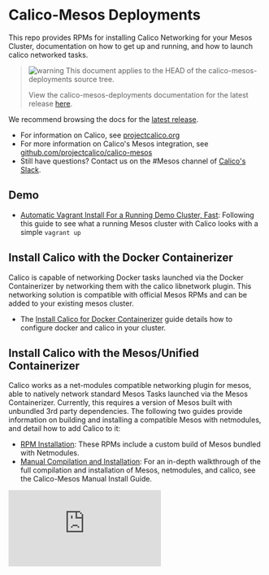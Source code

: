 # Calico-Mesos Deployments
This repo provides RPMs for installing Calico Networking for your Mesos Cluster, documentation on how to get up and running, and how to launch calico networked tasks.

<!--- master only -->
> ![warning](docs/images/warning.png) This document applies to the HEAD of the calico-mesos-deployments source tree.
>
> View the calico-mesos-deployments documentation for the latest release [here](https://github.com/projectcalico/calico-mesos-deployments/blob/0.27.0%2B2/README.md).
<!--- else
> You are viewing the calico-mesos-deployments documentation for release **release**.
<!--- end of master only -->

We recommend browsing the docs for the [latest release](https://github.com/projectcalico/calico-mesos-deployments/releases/latest).

- For information on Calico, see [projectcalico.org](http://projectcalico.org)
- For more information on Calico's Mesos integration, see [github.com/projectcalico/calico-mesos][calico-mesos]
- Still have questions? Contact us on the #Mesos channel of [Calico's Slack][calico-slack].

## Demo
- [Automatic Vagrant Install For a Running Demo Cluster, Fast](docs/DockerizedVagrant.md): Following this guide to see what a running Mesos cluster with Calico looks with a simple `vagrant up` 

## Install Calico with the Docker Containerizer
Calico is capable of networking Docker tasks launched via the Docker Containerizer by networking them with the calico libnetwork plugin. This networking solution is compatible with official Mesos RPMs and can be added to your existing mesos cluster.
- The [Install Calico for Docker Containerizer](docs/CalicoWithTheDockerContainerizer.md) guide details how to configure docker and calico in your cluster.

## Install Calico with the Mesos/Unified Containerizer
Calico works as a net-modules compatible networking plugin for mesos, able to natively network standard Mesos Tasks launched via the Mesos Containerizer. Currently, this requires a version of Mesos built with unbundled 3rd party dependencies. The following two guides provide information on building and installing a compatible Mesos with netmodules, and detail how to add Calico to it:
- [RPM Installation](docs/RpmInstallCalicoMesos.md): These RPMs include a custom build of Mesos bundled with Netmodules. 
- [Manual Compilation and Installation](docs/ManualInstallCalicoMesos.md): For an in-depth walkthrough of the full compilation and installation of Mesos, netmodules, and calico, see the Calico-Mesos Manual Install Guide.


[calico-mesos]: https://github.com/projectcalico/calico-mesos/
[calico-slack]: https://calicousers-slackin.herokuapp.com/
[![Analytics](https://calico-ga-beacon.appspot.com/UA-52125893-3/calico-containers/docs/mesos/README.md?pixel)](https://github.com/igrigorik/ga-beacon)
